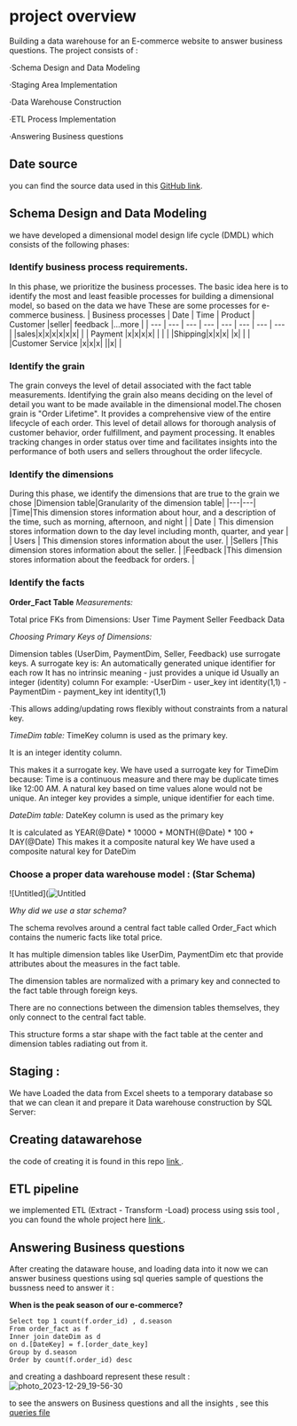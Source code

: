 # project overview
 Building a data warehouse for an E-commerce website to answer business questions. The project consists of : 
<p>  ·Schema Design and Data Modeling</p>
<p>  ·Staging Area Implementation</p>
<p>  ·Data Warehouse Construction</p>
<p>  ·ETL Process Implementation</p>
<p>  ·Answering Business questions </p>


## Date source
you can find the source data used in this [GitHub link](https://github.com/OmarEhab007/Data_Engineering_Mentorship/blob/main/level_1/Data_Modeling/projects/ecommerce/ecommerce%20dataset.zip/).

## Schema Design and Data Modeling
we have developed a dimensional model design life cycle (DMDL) which consists of the following phases:
### Identify business process requirements.
In this phase, we prioritize the business processes. The basic idea here is to identify the most and least feasible processes for building a dimensional model, so based on the data we have These are some processes for e-commerce business.
| Business processes | Date | Time | Product | Customer |seller|  feedback |…more |
| --- | --- | --- | --- | --- | --- | --- | --- |
|sales|x|x|x|x|x|x| |
| Payment |x|x|x|x| | | |
|Shipping|x|x|x| |x| | |
|Customer Service |x|x|x| ||x| |

### Identify the grain
The grain conveys the level of detail associated with the fact table measurements. Identifying the grain also means deciding on the level of detail you want to be made available in the dimensional model.The chosen grain is "Order Lifetime". It provides a comprehensive view of the entire lifecycle of each order. This level of detail allows for thorough analysis of customer behavior, order fulfillment, and payment processing. It enables tracking changes in order status over time and facilitates insights into the performance of both users and sellers throughout the order lifecycle.

### Identify the dimensions
During this phase, we identify the dimensions that are true to the grain we chose
|Dimension table|Granularity of the dimension table|
|---|---|
|Time|This dimension stores information about hour, and a description of the time, such as morning, afternoon, and night |
| Date | This dimension stores information down to the day level including month, quarter, and year |
| Users | This dimension stores information about the user. |
|Sellers |This dimension stores information about the seller. |
|Feedback |This dimension stores information about the feedback for orders. |

### Identify the facts 
**Order_Fact Table**
*Measurements:*

Total price
FKs from Dimensions:
User
Time
Payment
Seller
Feedback
Data




*Choosing Primary Keys of Dimensions:*

Dimension tables (UserDim, PaymentDim, Seller, Feedback) use   surrogate keys.
A surrogate key is:
    An automatically generated unique identifier for each row
    It has no intrinsic meaning - just provides a unique id
    Usually an integer (identity) column
    For example:
   -UserDim - user_key int identity(1,1)
   -PaymentDim - payment_key int identity(1,1)
   
   ·This allows adding/updating rows flexibly without constraints from a natural key.


   
*TimeDim table:*
TimeKey column is used as the primary key.

It is an integer identity column.

This makes it a surrogate key.
We have used a surrogate key for TimeDim because:
Time is a continuous measure and there may be duplicate times like 12:00 AM.
A natural key based on time values alone would not be unique.
An integer key provides a simple, unique identifier for each time.



*DateDim table:*
DateKey column is used as the primary key

It is calculated as YEAR(@Date) * 10000 + MONTH(@Date) * 100 + DAY(@Date)
This makes it a composite natural key We have used a composite natural key for DateDim

### Choose a proper data warehouse model : (Star Schema)
![Untitled](![Untitled](https://github.com/Arwa0/DEM_dataModelingProject/assets/74055031/605b2b3f-7d94-492b-a138-1bd0ce14cc32)


*Why did we use a star schema?*

The schema revolves around a central fact table called Order_Fact which contains the numeric facts like total price.

It has multiple dimension tables like UserDim, PaymentDim etc that provide attributes about the measures in the fact table.

The dimension tables are normalized with a primary key and connected to the fact table through foreign keys.

There are no connections between the dimension tables themselves, they only connect to the central fact table.

This structure forms a star shape with the fact table at the center and dimension tables radiating out from it.

## Staging :
We have Loaded the data from Excel sheets to a  temporary database so that we can clean it and prepare it
Data warehouse construction by SQL Server:

## Creating datawarehose
the code of creating it is found in this repo [link ](dwh.sql/).

## ETL pipeline
we implemented ETL (Extract - Transform -Load) process using ssis tool , 
you can found the whole project here [link ](https://github.com/Arwa0/DEM_dataModelingProject/tree/8e788ffe83c19d961548ad7dc20021a2ee5a8bb9/DEM_data%20modeling).
## Answering Business questions 
After creating the dataware house, and loading data into it now we can answer business questions using sql queries 
sample of questions the bussness need to answer it :

**When is the peak season of our e-commerce?**
```
Select top 1 count(f.order_id) , d.season
From order_fact as f
Inner join dateDim as d
on d.[DateKey] = f.[order_date_key]
Group by d.season
Order by count(f.order_id) desc
```
and creating a dashboard represent these result :
![photo_2023-12-29_19-56-30](https://github.com/Arwa0/DEM_dataModelingProject/assets/74055031/d41e5716-1535-4f84-8b95-d67198d630f2)

 to see the answers on Business questions and all the insights , see this [queries file](quries_answering_business_questions.sql)
